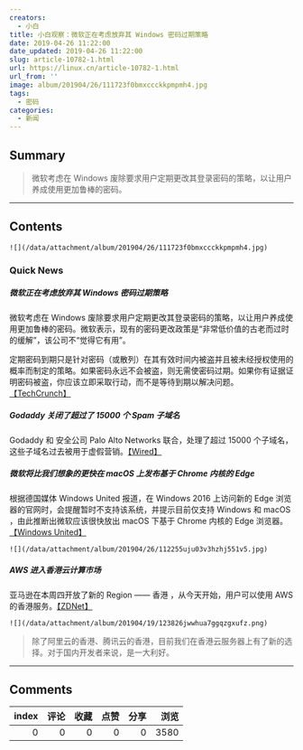 ```yaml
---
creators:
  - 小白
title: 小白观察：微软正在考虑放弃其 Windows 密码过期策略
date: 2019-04-26 11:22:00
date_updated: 2019-04-26 11:22:00
slug: article-10782-1.html
url: https://linux.cn/article-10782-1.html
url_from: ''
image: album/201904/26/111723f0bmxccckkpmpmh4.jpg
tags:
  - 密码
categories:
  - 新闻
---
```


## Summary

> 微软考虑在 Windows 废除要求用户定期更改其登录密码的策略，以让用户养成使用更加鲁棒的密码。

***

<!-- more -->

## Contents

`![](/data/attachment/album/201904/26/111723f0bmxccckkpmpmh4.jpg)`

### Quick News

##### 微软正在考虑放弃其 Windows 密码过期策略

微软考虑在 Windows 废除要求用户定期更改其登录密码的策略，以让用户养成使用更加鲁棒的密码。微软表示，现有的密码更改政策是“非常低价值的古老而过时的缓解”，该公司不“觉得它有用”。

定期密码到期只是针对密码（或散列）在其有效时间内被盗并且被未经授权使用的概率而制定的策略。如果密码永远不会被盗，则无需使密码过期。如果你有证据证明密码被盗，你应该立即采取行动，而不是等待到期以解决问题。[【TechCrunch】](https://techcrunch.com/2019/04/24/windows-password-expiry/)

##### Godaddy 关闭了超过了 15000 个 Spam 子域名

Godaddy 和 安全公司 Palo Alto Networks 联合，处理了超过 15000 个子域名，这些子域名过去被用于虚假营销。[【Wired】](https://www.wired.com/story/godaddy-spam-takedown-subdomains-snake-oil/)

##### 微软将比我们想象的更快在 macOS 上发布基于 Chrome 内核的 Edge

根据德国媒体 Windows United 报道，在 Windows 2016 上访问新的 Edge 浏览器的官网时，会提醒暂时不支持该系统，并提示目前仅支持 Windows 和 macOS ，由此推断出微软应该很快放出 macOS 下基于 Chrome 内核的 Edge 浏览器。[【Windows United】](https://windowsunited.de/microsoft-edge-chromium-hinweis-deutet-auf-zeitnahen-macos-release-hin/)

`![](/data/attachment/album/201904/26/112255uju03v3hzhj551v5.jpg)`

##### AWS 进入香港云计算市场

亚马逊在本周四开放了新的 Region —— 香港 ，从今天开始，用户可以使用 AWS 的香港服务。[【ZDNet】](https://www.zdnet.com/article/amazon-aws-enters-the-hong-kong-cloud-market/#ftag=RSSbaffb68)

`![](/data/attachment/album/201904/19/123826jwwhua7ggqzgxufz.png)`

> 
> 除了阿里云的香港、腾讯云的香港，目前我们在香港云服务器上有了新的选择。对于国内开发者来说，是一大利好。
> 
> 
>

***

## Comments


|   index |   评论 |   收藏 |   点赞 |   分享 |   浏览 |
|--------:|-------:|-------:|-------:|-------:|-------:|
|       0 |      0 |      0 |      0 |      0 |   3580 |
